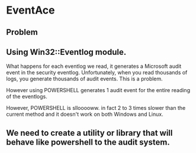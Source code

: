 # EventAce

Problem
--------

Using Win32::Eventlog module.
-------------------------------

What happens for each eventlog we read, it generates a Microsoft audit event in the security eventlog. Unfortunately, when you read thousands of logs, you generate thousands of audit events. This is a problem.

However using POWERSHELL generates 1 audit event for the entire reading of the eventlogs.

However, POWERSHELL is sllooooww. in fact 2 to 3 times slower than the current method and it doesn't work on both Windows and Linux.

We need to create a utility or library that will behave like powershell to the audit system.
-------------------------------------------------------------------------------------------

